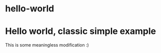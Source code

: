 # hello-world
Hello world, classic simple example
========================================
This is some meaningless modification :)
